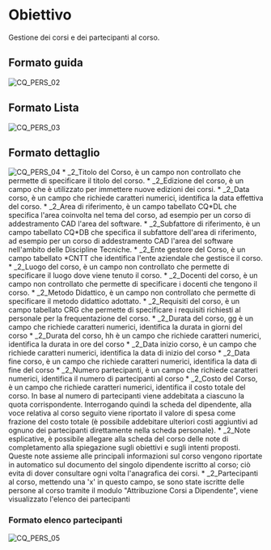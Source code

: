 # Obiettivo
Gestione dei corsi e dei partecipanti al corso.

## Formato guida
![CQ_PERS_02](https://doc.smeup.com/immagini/MBDOC_OGG-P_CQGP21/CQ_PERS_02.png)
## Formato Lista
![CQ_PERS_03](https://doc.smeup.com/immagini/MBDOC_OGG-P_CQGP21/CQ_PERS_03.png)
## Formato dettaglio
![CQ_PERS_04](https://doc.smeup.com/immagini/MBDOC_OGG-P_CQGP21/CQ_PERS_04.png)
 \* _2_Titolo del Corso, è un campo non controllato che permette di specificare il titolo del corso.
 \* _2_Edizione del corso, è un campo che è utilizzato per immettere nuove edizioni dei corsi.
 \* _2_Data corso, è un campo che richiede caratteri numerici, identifica la data effettiva del corso.
 \* _2_Area di riferimento, è un campo tabellato CQ\*DL che specifica l'area coinvolta nel tema del corso, ad esempio per un corso di addestramento CAD l'area del software.
 \* _2_Subfattore di riferimento, è un campo tabellato CQ\*DB che specifica il subfattore dell'area di riferimento, ad esempio per un corso di addestramento CAD l'area del software nell'ambito delle Discipline Tecniche.
 \* _2_Ente gestore del Corso, è un campo tabellato \*CNTT che identifica l'ente aziendale che gestisce il corso.
 \* _2_Luogo del corso, è un campo non controllato che permette di specificare il luogo dove viene tenuto il corso.
 \* _2_Docenti del corso, è un campo non controllato che permette di specificare i docenti che tengono il corso.
 \* _2_Metodo Didattico, è un campo non controllato che permette di specificare il metodo didattico adottato.
 \* _2_Requisiti del corso, è un campo tabellato CRG che permette di specificare i requisiti richiesti al personale per la frequentazione del corso.
 \* _2_Durata del corso, gg è un campo che richiede caratteri numerici, identifica la durata in giorni del corso
 \* _2_Durata del corso, hh è un campo che richiede caratteri numerici, identifica la durata in ore del corso
 \* _2_Data inizio corso, è un campo che richiede caratteri numerici, identifica la data di inizio del corso
 \* _2_Data fine corso, è un campo che richiede caratteri numerici, identifica la data di fine del corso
 \* _2_Numero partecipanti, è un campo che richiede caratteri numerici, identifica il numero di partecipanti al corso
 \* _2_Costo del Corso,  è un campo che richiede caratteri numerici, identifica il costo totale del corso. In base al numero di partecipanti viene addebitata a ciascuno la quota corrispondente. Interrogando quindi la scheda del dipendente, alla voce relativa al corso seguito viene riportato il valore di spesa come frazione del costo totale (è possibile addebitare ulteriori costi aggiuntivi ad ognuno dei partecipanti direttamente nella scheda personale).
 \* _2_Note esplicative, è possibile allegare alla scheda del corso delle note di completamento alla spiegazione sugli obiettivi e sugli intenti proposti. Queste note assieme alle principali informazioni sul corso vengono riportate in automatico sul documento del singolo dipendente iscritto al corso; ciò evita di dover consultare ogni volta l'anagrafica dei corsi.
 \* _2_Partecipanti al corso, mettendo una 'x' in questo campo, se sono state iscritte delle persone al corso tramite il modulo "Attribuzione Corsi a Dipendente", viene visualizzato l'elenco dei partecipanti

### Formato elenco partecipanti
![CQ_PERS_05](https://doc.smeup.com/immagini/MBDOC_OGG-P_CQGP21/CQ_PERS_05.png)